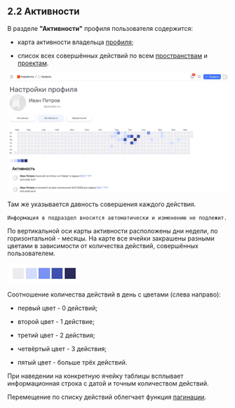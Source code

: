 ## 2.2 Активности

В разделе **"Активности"** профиля пользователя содержится: 

- карта активности владельца [профиля](2_profile.md); 

- список всех совершённых действий по всем [пространствам](4_workspace/4.1_me_workspaces.md) и [проектам](5_project/5_project.md).  

![активность_1](/imgs/активность_1.jpg)

Там же указывается давность совершения каждого действия.  

    Информация в подраздел вносится автоматически и изменению не подлежит.  

По вертикальной оси карты активности расположены дни недели, по горизонтальной - месяцы. На карте все ячейки закрашены разными цветами в зависимости от количества действий, совершённых пользователем. 

![цвета_активности](/imgs/цвета_активности.jpg)

Соотношение количества действий в день с цветами (слева направо):

- первый цвет - 0 действий;

- второй цвет - 1 действие;

- третий цвет - 2 действия;

- четвёртый цвет - 3 действия;

- пятый цвет - больше трёх действий.

При наведении на конкретную ячейку таблицы всплывает информационная строка с датой и точным количеством действий.

Перемещение по списку действий облегчает функция [пагинации](10_general_operations/10.3_pagination.md).

